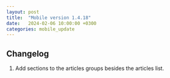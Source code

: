 ```yaml
---
layout: post
title:  "Mobile version 1.4.18"
date:   2024-02-06 10:00:00 +0300
categories: mobile_update
---
```


Changelog
---
1. Add sections to the articles groups besides the articles list.
